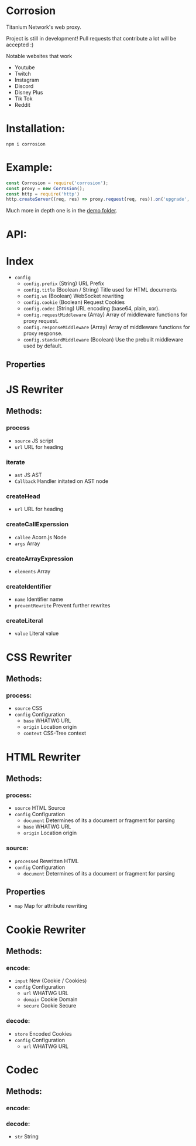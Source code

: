 # Corrosion
Titanium Network's web proxy.

Project is still in development! Pull requests that contribute a lot will be accepted :)

Notable websites that work
- Youtube
- Twitch
- Instagram
- Discord
- Disney Plus
- Tik Tok
- Reddit


# Installation:
```
npm i corrosion
```

# Example:
```javascript
const Corrosion = require('corrosion');
const proxy = new Corrosion();
const http = require('http')
http.createServer((req, res) => proxy.request(req, res)).on('upgrade', proxy.upgrade).listen(80);
```
Much more in depth one is in the [demo folder](demo/).

# API:
  
  
# Index
-  `config`
   - `config.prefix` (String) URL Prefix
   - `config.title` (Boolean / String) Title used for HTML documents
   - `config.ws` (Boolean) WebSocket rewriting
   - `config.cookie` (Boolean) Request Cookies
   - `config.codec` (String) URL encoding (base64, plain, xor).
   - `config.requestMiddleware` (Array) Array of middleware functions for proxy request. 
   - `config.responseMiddleware` (Array) Array of middleware functions for proxy response.
   - `config.standardMiddleware` (Boolean) Use the prebuilt middleware used by default. 

## Properties

# JS Rewriter

## Methods:

### process
  - `source` JS script
  - `url` URL for heading

### iterate
  - `ast` JS AST
  - `Callback` Handler initated on AST node

### createHead
  - `url` URL for heading

### createCallExperssion 
  - `callee` Acorn.js Node
  - `args` Array

### createArrayExpression
  - `elements` Array

### createIdentifier
  - `name` Identifier name
  - `preventRewrite` Prevent further rewrites

### createLiteral
  - `value` Literal value

# CSS Rewriter

## Methods:

### process:
  - `source` CSS
  - `config` Configuration
    - `base` WHATWG URL
    - `origin` Location origin
    - `context` CSS-Tree context

# HTML Rewriter 

## Methods:

### process:
  - `source` HTML Source 
  - `config` Configuration
    - `document` Determines of its a document or fragment for parsing
    - `base` WHATWG URL
    - `origin` Location origin

### source:
  - `processed` Rewritten HTML
  - `config` Configuration
    - `document` Determines of its a document or fragment for parsing

## Properties
- `map` Map for attribute rewriting


# Cookie Rewriter 

## Methods:

### encode:
  - `input` New (Cookie / Cookies)
  - `config` Configuration
    - `url` WHATWG URL
    - `domain` Cookie Domain
    - `secure` Cookie Secure

### decode:
  - `store` Encoded Cookies
  - `config` Configuration
    - `url` WHATWG URL

# Codec

## Methods:

### encode:
### decode:
  - `str` String
